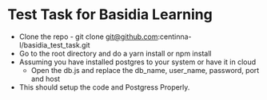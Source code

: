 # Test Task for Basidia Learning

- Clone the repo - git clone git@github.com:centinna-l/basidia_test_task.git
- Go to the root directory and do a yarn install or npm install
- Assuming you have installed postgres to your system or have it in cloud 
    - Open the db.js and replace the db_name, user_name, password, port and host
- This should setup the code and Postgress Properly.